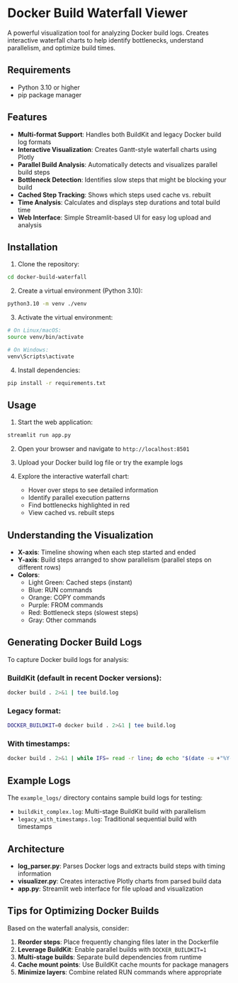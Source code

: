 # Docker Build Waterfall Viewer

A powerful visualization tool for analyzing Docker build logs. Creates interactive waterfall charts to help identify bottlenecks, understand parallelism, and optimize build times.

## Requirements

- Python 3.10 or higher
- pip package manager

## Features

- **Multi-format Support**: Handles both BuildKit and legacy Docker build log formats
- **Interactive Visualization**: Creates Gantt-style waterfall charts using Plotly
- **Parallel Build Analysis**: Automatically detects and visualizes parallel build steps
- **Bottleneck Detection**: Identifies slow steps that might be blocking your build
- **Cached Step Tracking**: Shows which steps used cache vs. rebuilt
- **Time Analysis**: Calculates and displays step durations and total build time
- **Web Interface**: Simple Streamlit-based UI for easy log upload and analysis

## Installation

1. Clone the repository:
```bash
cd docker-build-waterfall
```

2. Create a virtual environment (Python 3.10):
```bash
python3.10 -m venv ./venv
```

3. Activate the virtual environment:
```bash
# On Linux/macOS:
source venv/bin/activate

# On Windows:
venv\Scripts\activate
```

4. Install dependencies:
```bash
pip install -r requirements.txt
```

## Usage

1. Start the web application:
```bash
streamlit run app.py
```

2. Open your browser and navigate to `http://localhost:8501`

3. Upload your Docker build log file or try the example logs

4. Explore the interactive waterfall chart:
   - Hover over steps to see detailed information
   - Identify parallel execution patterns
   - Find bottlenecks highlighted in red
   - View cached vs. rebuilt steps

## Understanding the Visualization

- **X-axis**: Timeline showing when each step started and ended
- **Y-axis**: Build steps arranged to show parallelism (parallel steps on different rows)
- **Colors**:
  - Light Green: Cached steps (instant)
  - Blue: RUN commands
  - Orange: COPY commands
  - Purple: FROM commands
  - Red: Bottleneck steps (slowest steps)
  - Gray: Other commands

## Generating Docker Build Logs

To capture Docker build logs for analysis:

### BuildKit (default in recent Docker versions):
```bash
docker build . 2>&1 | tee build.log
```

### Legacy format:
```bash
DOCKER_BUILDKIT=0 docker build . 2>&1 | tee build.log
```

### With timestamps:
```bash
docker build . 2>&1 | while IFS= read -r line; do echo "$(date -u +"%Y-%m-%dT%H:%M:%S.%3NZ") $line"; done | tee build.log
```

## Example Logs

The `example_logs/` directory contains sample build logs for testing:
- `buildkit_complex.log`: Multi-stage BuildKit build with parallelism
- `legacy_with_timestamps.log`: Traditional sequential build with timestamps

## Architecture

- **log_parser.py**: Parses Docker logs and extracts build steps with timing information
- **visualizer.py**: Creates interactive Plotly charts from parsed build data  
- **app.py**: Streamlit web interface for file upload and visualization

## Tips for Optimizing Docker Builds

Based on the waterfall analysis, consider:
1. **Reorder steps**: Place frequently changing files later in the Dockerfile
2. **Leverage BuildKit**: Enable parallel builds with `DOCKER_BUILDKIT=1`
3. **Multi-stage builds**: Separate build dependencies from runtime
4. **Cache mount points**: Use BuildKit cache mounts for package managers
5. **Minimize layers**: Combine related RUN commands where appropriate